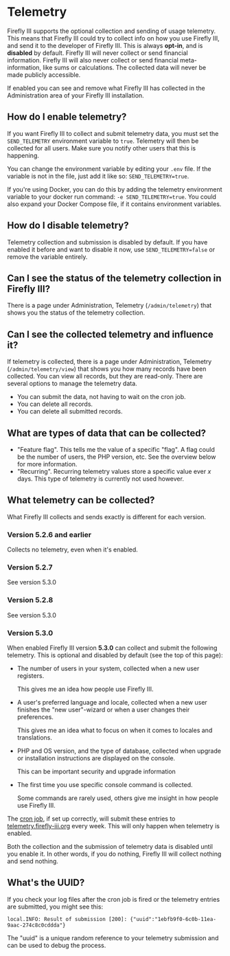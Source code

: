 # Telemetry

Firefly III supports the optional collection and sending of usage telemetry. This means that Firefly III could try to collect info on how you use Firefly III, and send it to the developer of Firefly III. This is always **opt-in**, and is **disabled** by default. Firefly III will never collect or send financial information. Firefly III will also never collect or send financial meta-information, like sums or calculations. The collected data will never be made publicly accessible.

If enabled you can see and remove what Firefly III has collected in the Administration area of your Firefly III installation.

## How do I enable telemetry?

If you want Firefly III to collect and submit telemetry data, you must set the `SEND_TELEMETRY` environment variable to `true`. Telemetry will then be collected for all users. Make sure you notify other users that this is happening.

You can change the environment variable by editing your `.env` file. If the variable is not in the file, just add it like so: `SEND_TELEMETRY=true`.

If you're using Docker, you can do this by adding the telemetry environment variable to your docker run command: `-e SEND_TELEMETRY=true`. You could also expand your Docker Compose file, if it contains environment variables.

## How do I disable telemetry?

Telemetry collection and submission is disabled by default. If you have enabled it before and want to disable it now, use `SEND_TELEMETRY=false` or remove the variable entirely.

## Can I see the status of the telemetry collection in Firefly III?

There is a page under Administration, Telemetry (`/admin/telemetry`) that shows you the status of the telemetry collection.

## Can I see the collected telemetry and influence it?

If telemetry is collected, there is a page under Administration, Telemetry (`/admin/telemetry/view`) that shows you how many records have been collected. You can view all records, but they are read-only. There are several options to manage the telemetry data.

* You can submit the data, not having to wait on the cron job.
* You can delete all records.
* You can delete all submitted records.

## What are types of data that can be collected?

* "Feature flag". This tells me the value of a specific "flag". A flag could be the number of users, the PHP version, etc. See the overview below for more information.
* "Recurring". Recurring telemetry values store a specific value ever _x_ days. This type of telemetry is currently not used however.

## What telemetry can be collected?

What Firefly III collects and sends exactly is different for each version.

### Version 5.2.6 and earlier

Collects no telemetry, even when it's enabled.

### Version 5.2.7

See version 5.3.0

### Version 5.2.8

See version 5.3.0

### Version 5.3.0

When enabled Firefly III version **5.3.0** can collect and submit the following telemetry. This is optional and disabled by default (see the top of this page):

* The number of users in your system, collected when a new user registers.  

  This gives me an idea how people use Firefly III.

* A user's preferred language and locale, collected when a new user finishes the "new user"-wizard or when a user changes their preferences.  

  This gives me an idea what to focus on when it comes to locales and translations.

* PHP and OS version, and the type of database, collected when upgrade or installation instructions are displayed on the console.  

  This can be important security and upgrade information

* The first time you use specific console command is collected.  

  Some commands are rarely used, others give me insight in how people use Firefly III.

The [cron job](https://docs.firefly-iii.org/advanced-installation/cron), if set up correctly, will submit these entries to [telemetry.firefly-iii.org](https://telemetry.firefly-iii.org) every week. This will only happen when telemetry is enabled.

Both the collection and the submission of telemetry data is disabled until you enable it. In other words, if you do nothing, Firefly III will collect nothing and send nothing.

## What's the UUID?

If you check your log files after the cron job is fired or the telemetry entries are submitted, you might see this:

```text
local.INFO: Result of submission [200]: {"uuid":"1ebfb9f0-6c0b-11ea-9aac-274c8c0cddda"}
```

The "uuid" is a unique random reference to your telemetry submission and can be used to debug the process.

